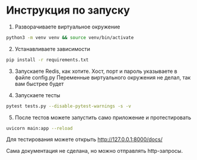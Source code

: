 # Инструкция по запуску

1. Разворачиваете виртуальное окружение
```bash
python3 -m venv venv && source venv/bin/activate
```


2. Устанавливаете зависимости
```bash
pip install -r requirements.txt
```


3. Запускаете Redis, как хотите. Хост, порт и пароль указываете в файле config.py
Переменные виртуального окружения не делал, так вам быстрее будет


4. Запускаете тесты
```bash
pytest tests.py --disable-pytest-warnings -s -v
```


5. После тестов можете запустить само приложение и протестировать
```bash
uvicorn main:app --reload
```

Для тестирования можете открыть http://127.0.0.1:8000/docs/

Сама документация не сделана, но можно отправлять http-запросы.